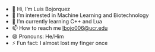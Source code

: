 - 👋 Hi, I’m Luis Bojorquez
- 👀 I’m interested in Machine Learning and Biotechnology
- 🌱 I’m currently learning C++ and Lua 
- 📫 How to reach me lbojo006@ucr.edu 
- 😄 Pronouns: He/Him
- ⚡ Fun fact: I almost lost my finger once

<!---
lbojo006/lbojo006 is a ✨ special ✨ repository because its `README.md` (this file) appears on your GitHub profile.
You can click the Preview link to take a look at your changes.
--->
